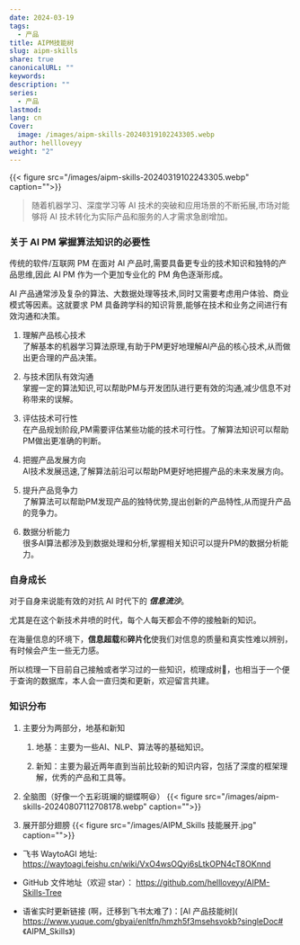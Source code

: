 ```yaml
---
date: 2024-03-19
tags:
  - 产品
title: AIPM技能树
slug: aipm-skills
share: true
canonicalURL: ""
keywords: 
description: ""
series:
  - 产品
lastmod: 
lang: cn
Cover:
  image: /images/aipm-skills-20240319102243305.webp
author: hellloveyy
weight: "2"
---
```




{{< figure src="/images/aipm-skills-20240319102243305.webp" caption="">}}

> 随着机器学习、深度学习等 AI 技术的突破和应用场景的不断拓展,市场对能够将 AI 技术转化为实际产品和服务的人才需求急剧增加。

### 关于 AI PM 掌握算法知识的必要性

传统的软件/互联网 PM 在面对 AI 产品时,需要具备更专业的技术知识和独特的产品思维,因此 AI PM 作为一个更加专业化的 PM 角色逐渐形成。

AI 产品通常涉及复杂的算法、大数据处理等技术,同时又需要考虑用户体验、商业模式等因素。这就要求 PM 具备跨学科的知识背景,能够在技术和业务之间进行有效沟通和决策。

1. 理解产品核心技术  
    了解基本的机器学习算法原理,有助于PM更好地理解AI产品的核心技术,从而做出更合理的产品决策。
    
2. 与技术团队有效沟通  
    掌握一定的算法知识,可以帮助PM与开发团队进行更有效的沟通,减少信息不对称带来的误解。
    
3. 评估技术可行性  
    在产品规划阶段,PM需要评估某些功能的技术可行性。了解算法知识可以帮助PM做出更准确的判断。
    
4. 把握产品发展方向  
    AI技术发展迅速,了解算法前沿可以帮助PM更好地把握产品的未来发展方向。
    
5. 提升产品竞争力  
    了解算法可以帮助PM发现产品的独特优势,提出创新的产品特性,从而提升产品的竞争力。
    
6. 数据分析能力  
    很多AI算法都涉及到数据处理和分析,掌握相关知识可以提升PM的数据分析能力。

### 自身成长
对于自身来说能有效的对抗 AI 时代下的 _**信息流沙**_。

尤其是在这个新技术井喷的时代，每个人每天都会不停的接触新的知识。

在海量信息的环境下，**信息超载**和**碎片化**使我们对信息的质量和真实性难以辨别，有时候会产生一些无力感。

所以梳理一下目前自己接触或者学习过的一些知识，梳理成树🌲，也相当于一个便于查询的数据库，本人会一直归类和更新，欢迎留言共建。

### **知识分布**

1. 主要分为两部分，地基和新知
    1. 地基：主要为一些AI、NLP、算法等的基础知识。
        
    2. 新知：主要为最近两年直到当前比较新的知识内容，包括了深度的框架理解，优秀的产品和工具等。

2. 全脑图（好像一个五彩斑斓的蝴蝶啊😆）
{{< figure src="/images/aipm-skills-20240807112708178.webp" caption="">}}

3. 展开部分翅膀
{{< figure src="/images/AIPM_Skills 技能展开.jpg" caption="">}}

- 飞书 WaytoAGI 地址: https://waytoagi.feishu.cn/wiki/VxO4wsOQyi6sLtkOPN4cT8OKnnd

- GitHub 文件地址（欢迎 star）： https://github.com/hellloveyy/AIPM-Skills-Tree

- 语雀实时更新链接 (啊，迁移到飞书太难了)：[AI 产品技能树]( https://www.yuque.com/gbyai/enltfn/hmzh5f3msehsvokb?singleDoc# 《AIPM_Skills》)



